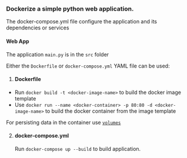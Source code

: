 ### Dockerize a simple python web application.

The docker-compose.yml file  configure the application and its dependencies or services


#### Web App
The application `main.py` is in the `src` folder

Either the `Dockerfile` or `docker-compose.yml` YAML file can be used:

1. #### Dockerfile
 
  * Run `docker build -t <docker-image-name>` to build the docker image template
  * Use `docker run --name <docker-container> -p 80:80 -d <docker-image-name>` to build the docker container from the image template

  For persisting data in the container use [`volumes`](https://docs.docker.com/storage/volumes/)


2. #### docker-compose.yml

   Run `docker-compose up --build` to build application. 

